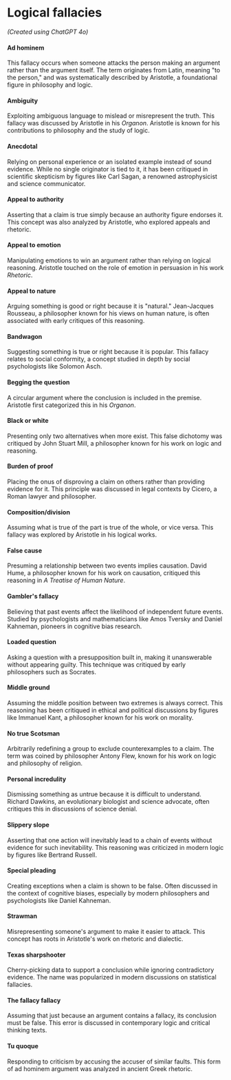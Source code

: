 # Logical fallacies
_(Created using ChatGPT 4o)_

#### Ad hominem
This fallacy occurs when someone attacks the person making an argument rather than the argument itself. The term originates from Latin, meaning "to the person," and was systematically described by Aristotle, a foundational figure in philosophy and logic.

#### Ambiguity
Exploiting ambiguous language to mislead or misrepresent the truth. This fallacy was discussed by Aristotle in his *Organon*. Aristotle is known for his contributions to philosophy and the study of logic.

#### Anecdotal
Relying on personal experience or an isolated example instead of sound evidence. While no single originator is tied to it, it has been critiqued in scientific skepticism by figures like Carl Sagan, a renowned astrophysicist and science communicator.

#### Appeal to authority
Asserting that a claim is true simply because an authority figure endorses it. This concept was also analyzed by Aristotle, who explored appeals and rhetoric.

#### Appeal to emotion
Manipulating emotions to win an argument rather than relying on logical reasoning. Aristotle touched on the role of emotion in persuasion in his work *Rhetoric*.

#### Appeal to nature
Arguing something is good or right because it is "natural." Jean-Jacques Rousseau, a philosopher known for his views on human nature, is often associated with early critiques of this reasoning.

#### Bandwagon
Suggesting something is true or right because it is popular. This fallacy relates to social conformity, a concept studied in depth by social psychologists like Solomon Asch.

#### Begging the question
A circular argument where the conclusion is included in the premise. Aristotle first categorized this in his *Organon*.

#### Black or white
Presenting only two alternatives when more exist. This false dichotomy was critiqued by John Stuart Mill, a philosopher known for his work on logic and reasoning.

#### Burden of proof
Placing the onus of disproving a claim on others rather than providing evidence for it. This principle was discussed in legal contexts by Cicero, a Roman lawyer and philosopher.

#### Composition/division
Assuming what is true of the part is true of the whole, or vice versa. This fallacy was explored by Aristotle in his logical works.

#### False cause
Presuming a relationship between two events implies causation. David Hume, a philosopher known for his work on causation, critiqued this reasoning in *A Treatise of Human Nature*.

#### Gambler's fallacy
Believing that past events affect the likelihood of independent future events. Studied by psychologists and mathematicians like Amos Tversky and Daniel Kahneman, pioneers in cognitive bias research.

#### Loaded question
Asking a question with a presupposition built in, making it unanswerable without appearing guilty. This technique was critiqued by early philosophers such as Socrates.

#### Middle ground
Assuming the middle position between two extremes is always correct. This reasoning has been critiqued in ethical and political discussions by figures like Immanuel Kant, a philosopher known for his work on morality.

#### No true Scotsman
Arbitrarily redefining a group to exclude counterexamples to a claim. The term was coined by philosopher Antony Flew, known for his work on logic and philosophy of religion.

#### Personal incredulity
Dismissing something as untrue because it is difficult to understand. Richard Dawkins, an evolutionary biologist and science advocate, often critiques this in discussions of science denial.

#### Slippery slope
Asserting that one action will inevitably lead to a chain of events without evidence for such inevitability. This reasoning was criticized in modern logic by figures like Bertrand Russell.

#### Special pleading
Creating exceptions when a claim is shown to be false. Often discussed in the context of cognitive biases, especially by modern philosophers and psychologists like Daniel Kahneman.

#### Strawman
Misrepresenting someone's argument to make it easier to attack. This concept has roots in Aristotle's work on rhetoric and dialectic.

#### Texas sharpshooter
Cherry-picking data to support a conclusion while ignoring contradictory evidence. The name was popularized in modern discussions on statistical fallacies.

#### The fallacy fallacy
Assuming that just because an argument contains a fallacy, its conclusion must be false. This error is discussed in contemporary logic and critical thinking texts.

#### Tu quoque
Responding to criticism by accusing the accuser of similar faults. This form of ad hominem argument was analyzed in ancient Greek rhetoric.
